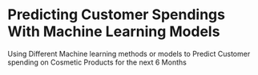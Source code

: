 # Predicting Customer Spendings With Machine Learning Models
Using Different Machine learning methods or models to Predict Customer spending on Cosmetic Products for the next 6 Months
